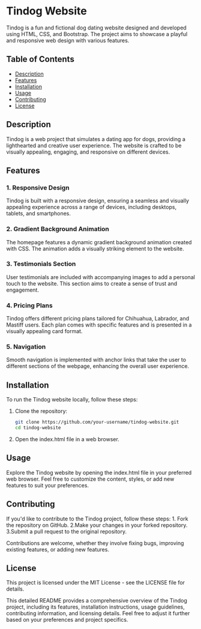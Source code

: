 # Tindog Website

Tindog is a fun and fictional dog dating website designed and developed using HTML, CSS, and Bootstrap. The project aims to showcase a playful and responsive web design with various features.

## Table of Contents

- [Description](#description)
- [Features](#features)
- [Installation](#installation)
- [Usage](#usage)
- [Contributing](#contributing)
- [License](#license)

## Description

Tindog is a web project that simulates a dating app for dogs, providing a lighthearted and creative user experience. The website is crafted to be visually appealing, engaging, and responsive on different devices.

## Features

### 1. Responsive Design

Tindog is built with a responsive design, ensuring a seamless and visually appealing experience across a range of devices, including desktops, tablets, and smartphones.

### 2. Gradient Background Animation

The homepage features a dynamic gradient background animation created with CSS. The animation adds a visually striking element to the website.

### 3. Testimonials Section

User testimonials are included with accompanying images to add a personal touch to the website. This section aims to create a sense of trust and engagement.

### 4. Pricing Plans

Tindog offers different pricing plans tailored for Chihuahua, Labrador, and Mastiff users. Each plan comes with specific features and is presented in a visually appealing card format.

### 5. Navigation

Smooth navigation is implemented with anchor links that take the user to different sections of the webpage, enhancing the overall user experience.

## Installation

To run the Tindog website locally, follow these steps:

1. Clone the repository:

   ```bash
   git clone https://github.com/your-username/tindog-website.git
   cd tindog-website

1. Open the index.html file in a web browser.

<h2>Usage</h2>
Explore the Tindog website by opening the index.html file in your preferred web browser. Feel free to customize the content, styles, or add new features to suit your preferences.
<br>
<h2>Contributing</h2>
If you'd like to contribute to the Tindog project, follow these steps:
1. Fork the repository on GitHub.
2.Make your changes in your forked repository.
3.Submit a pull request to the original repository.

Contributions are welcome, whether they involve fixing bugs, improving existing features, or adding new features.

<h2>License</h2>
This project is licensed under the MIT License - see the LICENSE file for details.
<br>

This detailed README provides a comprehensive overview of the Tindog project, including its features, installation instructions, usage guidelines, contributing information, and licensing details. Feel free to adjust it further based on your preferences and project specifics.
